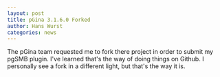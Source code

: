 ```yaml
---
layout: post
title: pGina 3.1.6.0 Forked
author: Hans Wurst
categories: news
---
```


The pGina team requested me to fork there project in order to submit my pgSMB plugin.
I've learned that's the way of doing things on Github.
I personally see a fork in a different light, but that's the way it is.
